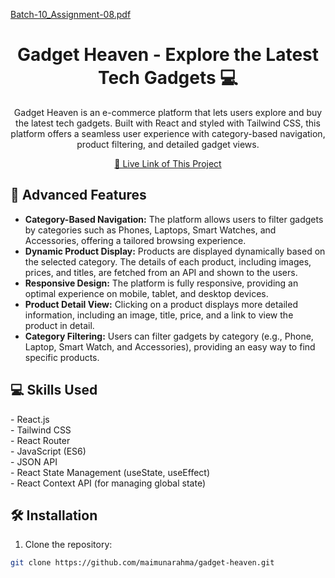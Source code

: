 [Batch-10_Assignment-08.pdf](https://github.com/user-attachments/files/17650841/Batch-10_Assignment-08.pdf)
<h1 align="center" style="font-weight: bold;"><b>Gadget Heaven</b> - Explore the Latest Tech Gadgets 💻</h1>
<p align="center">Gadget Heaven is an e-commerce platform that lets users explore and buy the latest tech gadgets. Built with React and styled with Tailwind CSS, this platform offers a seamless user experience with category-based navigation, product filtering, and detailed gadget views.</p>

<p align="center">
<a href="https://gadget-heavenbd-techshop-online.surge.sh/">📱 Live Link of This Project</a>
</p> 

<h2 id="layout">🎨 Advanced Features</h2>
<ul>
   <li><b>Category-Based Navigation:</b> The platform allows users to filter gadgets by categories such as Phones, Laptops, Smart Watches, and Accessories, offering a tailored browsing experience.</li>
   <li><b>Dynamic Product Display:</b> Products are displayed dynamically based on the selected category. The details of each product, including images, prices, and titles, are fetched from an API and shown to the users.</li>
   <li><b>Responsive Design:</b> The platform is fully responsive, providing an optimal experience on mobile, tablet, and desktop devices.</li>
   <li><b>Product Detail View:</b> Clicking on a product displays more detailed information, including an image, title, price, and a link to view the product in detail.</li>
   <li><b>Category Filtering:</b> Users can filter gadgets by category (e.g., Phone, Laptop, Smart Watch, and Accessories), providing an easy way to find specific products.</li>
</ul>

<h2 id="technologies" style="font-weight: bolder;">💻 Skills Used</h2>
- React.js <br>
- Tailwind CSS <br>
- React Router <br>
- JavaScript (ES6) <br>
- JSON API <br>
- React State Management (useState, useEffect) <br>
- React Context API (for managing global state) <br>

<h2 id="installation">🛠️ Installation</h2>

1. Clone the repository:

```bash
git clone https://github.com/maimunarahma/gadget-heaven.git
